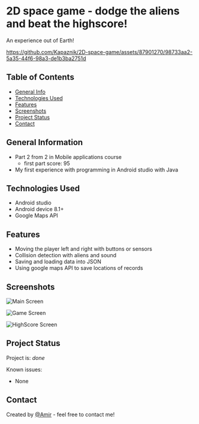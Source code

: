 # 2D space game - dodge the aliens and beat the highscore!
An experience out of Earth! 



https://github.com/Kapaznik/2D-space-game/assets/87901270/98733aa2-5a35-44f6-98a3-de1b3ba2751d



## Table of Contents
* [General Info](#general-information)
* [Technologies Used](#technologies-used)
* [Features](#features)
* [Screenshots](#screenshots)
* [Project Status](#project-status)
* [Contact](#contact)


## General Information
- Part 2 from 2 in Mobile applications course
  - first part score: 95
- My first experience with programming in Android studio with Java


## Technologies Used
- Android studio
- Android device 8.1+
- Google Maps API


## Features
- Moving the player left and right with buttons or sensors
- Collision detection with aliens and sound
- Saving and loading data into JSON
- Using google maps API to save locations of records


## Screenshots

![Main Screen](https://github.com/Kapaznik/2D-space-game/assets/87901270/62845e15-af3c-420b-b0a9-59614955dede)

![Game Screen](https://github.com/Kapaznik/2D-space-game/assets/87901270/e1c52e36-3238-4687-ba29-bc0e55b30849)

![HighScore Screen](https://github.com/Kapaznik/2D-space-game/assets/87901270/d0f03ee1-4bc1-41a9-a025-3969921d4765)


## Project Status
Project is: _done_



Known issues:
- None

## Contact
Created by [@Amir](https://www.linkedin.com/in/amir-peleg/)  - feel free to contact me!
